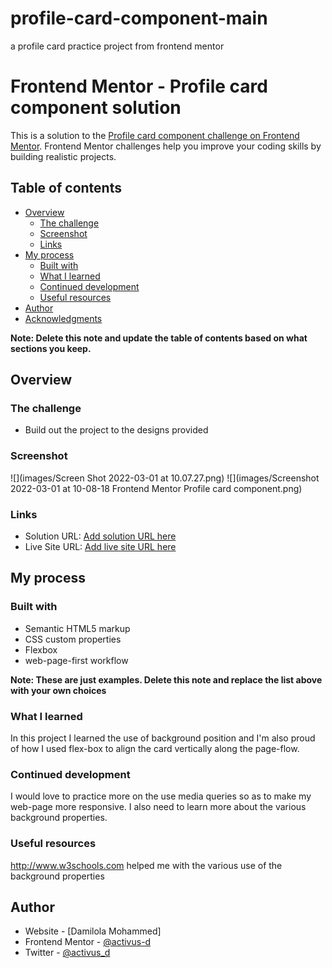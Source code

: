 # profile-card-component-main
a profile card practice project from frontend mentor
# Frontend Mentor - Profile card component solution

This is a solution to the [Profile card component challenge on Frontend Mentor](https://www.frontendmentor.io/challenges/profile-card-component-cfArpWshJ). Frontend Mentor challenges help you improve your coding skills by building realistic projects. 

## Table of contents

- [Overview](#overview)
  - [The challenge](#the-challenge)
  - [Screenshot](#screenshot)
  - [Links](#links)
- [My process](#my-process)
  - [Built with](#built-with)
  - [What I learned](#what-i-learned)
  - [Continued development](#continued-development)
  - [Useful resources](#useful-resources)
- [Author](#author)
- [Acknowledgments](#acknowledgments)

**Note: Delete this note and update the table of contents based on what sections you keep.**

## Overview

### The challenge

- Build out the project to the designs provided

### Screenshot

![](images/Screen Shot 2022-03-01 at 10.07.27.png)
![](images/Screenshot 2022-03-01 at 10-08-18 Frontend Mentor Profile card component.png)


### Links

- Solution URL: [Add solution URL here](https://your-solution-url.com)
- Live Site URL: [Add live site URL here](https://your-live-site-url.com)

## My process

### Built with

- Semantic HTML5 markup
- CSS custom properties
- Flexbox
- web-page-first workflow

**Note: These are just examples. Delete this note and replace the list above with your own choices**

### What I learned

In this project I learned the use of background position and I'm also proud of how I used flex-box to align the card vertically along the page-flow.



### Continued development

I would love to practice more on the use media queries so as to make my web-page more responsive. I also need to learn more about the various background properties.

### Useful resources

http://www.w3schools.com helped me with the various use of the background properties

## Author

- Website - [Damilola Mohammed]
- Frontend Mentor - [@activus-d](https://www.frontendmentor.io/profile/activus-d)
- Twitter - [@activus_d](https://www.twitter.com/activus_d)

